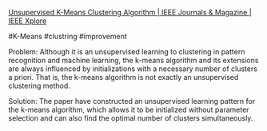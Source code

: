 [Unsupervised K-Means Clustering Algorithm | IEEE Journals & Magazine | IEEE Xplore](https://ieeexplore.ieee.org/document/9072123)

#K-Means #clustring #improvement 

Problem:
Although it is an unsupervised learning to clustering in pattern recognition and machine learning, the k-means algorithm and its extensions are always influenced by initializations with a necessary number of clusters a priori. That is, the k-means algorithm is not exactly an unsupervised clustering method.

Solution:
The paper have constructed an unsupervised learning pattern for the k-means algorithm, which allows it to be initialized without parameter selection and can also find the optimal number of clusters simultaneously.